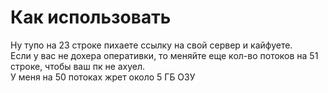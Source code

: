 # Как использовать
Ну тупо на 23 строке пихаете ссылку на свой сервер и кайфуете.<br>
Если у вас не дохера оперативки, то меняйте еще кол-во потоков на 51 строке, чтобы ваш пк не ахуел.<br>
У меня на 50 потоках жрет около 5 ГБ ОЗУ
